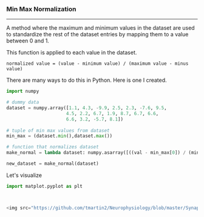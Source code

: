 ### Min Max Normalization
---

A method where the maximum and minimum values in the dataset are used to standardize
the rest of the dataset entries by mapping them to a value between 0 and 1. 

This function is applied to each value in the dataset. <br/> 

```shell
normalized value = (value - minimum value) / (maximum value - minus value)
```

There are many ways to do this in Python. Here is one I created. <br/>

```python
import numpy

# dummy data
dataset = numpy.array([1.1, 4.3, -9.9, 2.5, 2.3, -7.6, 9.5,
                      4.5, 2.2, 6.7, 1.9, 8.7, 6.7, 6.6, 
                      6.6, 3.2, -5.7, 8.1])
   
# tuple of min max values from dataset
min_max = (dataset.min(),dataset.max())

# function that normalizes dataset
make_normal = lambda dataset: numpy.asarray([((val - min_max[0]) / (min_max[1] - min_max[0])) for val in dataset])

new_dataset = make_normal(dataset)
```

Let's visualize <br/>

```python
import matplot.pyplot as plt



<img src="https://github.com/tmartin2/Neurophysiology/blob/master/SynapticIntegration/Images/backprop.gif" width="600" height="400" align="center" />
